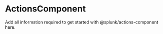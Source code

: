 # ActionsComponent

Add all information required to get started with @splunk/actions-component here.
